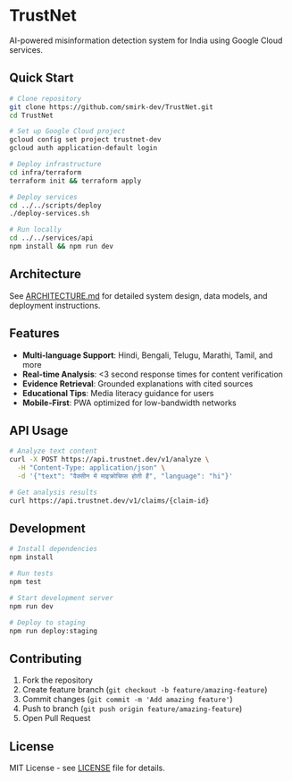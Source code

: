 # TrustNet

AI-powered misinformation detection system for India using Google Cloud services.

## Quick Start

```bash
# Clone repository
git clone https://github.com/smirk-dev/TrustNet.git
cd TrustNet

# Set up Google Cloud project
gcloud config set project trustnet-dev
gcloud auth application-default login

# Deploy infrastructure
cd infra/terraform
terraform init && terraform apply

# Deploy services
cd ../../scripts/deploy
./deploy-services.sh

# Run locally
cd ../../services/api
npm install && npm run dev
```

## Architecture

See [ARCHITECTURE.md](ARCHITECTURE.md) for detailed system design, data models, and deployment instructions.

## Features

- **Multi-language Support**: Hindi, Bengali, Telugu, Marathi, Tamil, and more
- **Real-time Analysis**: <3 second response times for content verification
- **Evidence Retrieval**: Grounded explanations with cited sources
- **Educational Tips**: Media literacy guidance for users
- **Mobile-First**: PWA optimized for low-bandwidth networks

## API Usage

```bash
# Analyze text content
curl -X POST https://api.trustnet.dev/v1/analyze \
  -H "Content-Type: application/json" \
  -d '{"text": "वैक्सीन में माइक्रोचिप्स होती हैं", "language": "hi"}'

# Get analysis results
curl https://api.trustnet.dev/v1/claims/{claim-id}
```

## Development

```bash
# Install dependencies
npm install

# Run tests
npm test

# Start development server
npm run dev

# Deploy to staging
npm run deploy:staging
```

## Contributing

1. Fork the repository
2. Create feature branch (`git checkout -b feature/amazing-feature`)
3. Commit changes (`git commit -m 'Add amazing feature'`)
4. Push to branch (`git push origin feature/amazing-feature`)
5. Open Pull Request

## License

MIT License - see [LICENSE](LICENSE) file for details.
